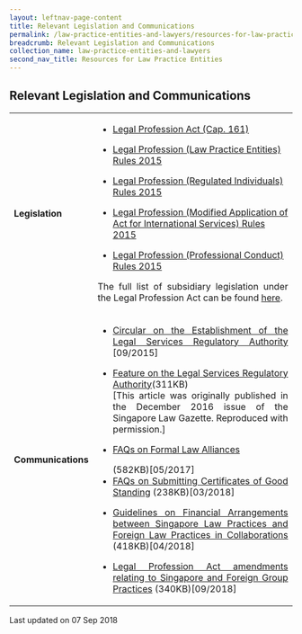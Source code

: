 ```yaml
---
layout: leftnav-page-content
title: Relevant Legislation and Communications
permalink: /law-practice-entities-and-lawyers/resources-for-law-practice-entities/relevant-legislation-and-communications/
breadcrumb: Relevant Legislation and Communications
collection_name: law-practice-entities-and-lawyers
second_nav_title: Resources for Law Practice Entities
---
```


<style>
table tr td ul li {font-size: 1rem;}
</style>

Relevant Legislation and Communications
---

<table>
  <tr>
    <td><b>Legislation</b></td>
    <td>
      <ul>
        <li><a href="https://sso.agc.gov.sg/Act/LPA1966" target="_blank">Legal Profession Act (Cap. 161)</a></p>
        </li>
        <li><a href="https://sso.agc.gov.sg/SL/LPA1966-S699-2015#pr59-" target="_blank">Legal Profession (Law Practice Entities) Rules 2015</a></p>
        </li>
        <li><a href="https://sso.agc.gov.sg/SL/LPA1966-S701-2015?DocDate=20170914" target="_blank">Legal Profession (Regulated Individuals) Rules 2015</a></p>
        </li>
        <li><a href="https://sso.agc.gov.sg/SL/LPA1966-S700-2015?DocDate=20151201" target="_blank">Legal Profession (Modified Application of Act for International Services) Rules 2015</a></p>
        </li>
        <li><a href="https://sso.agc.gov.sg/SL/LPA1966-S706-2015?DocDate=20180209" target="_blank">Legal Profession (Professional Conduct) Rules 2015</a></p>
        </li>
      </ul>
      <p style="text-align: justify">The full list of subsidiary legislation under the Legal Profession Act can be found <a href="https://sso.agc.gov.sg/Act/LPA1966?ViewType=Sl" target="_blank">here</a>.</p>
    </td>
  </tr>
  <tr>
    <td><b>Communications</b></td>
    <td>
      <ul>
        <li style="text-align: justify">
          <a href="/news/announcements/circular-on-the-establishment-of-the-legal-service-regu/">Circular on the Establishment of the Legal Services Regulatory Authority</a> [09/2015]</p>
        </li>
        <li style="text-align: justify">
          <a href="/files/ArticleonLSRADec2016.pdf/">Feature on the Legal Services Regulatory Authority</a>(311KB)<br>[This article was originally published in the December 2016 issue of the Singapore Law Gazette. Reproduced with permission.]</p>
        </li>
        <li style="text-align: justify">
          <a href="/files/FAQs_on_Formal_Law_Alliances_June2018.pdf/" target="_blank">FAQs on Formal Law Alliances</a></p>(582KB)[05/2017]
        </li>
        <li style="text-align: justify">
          <a href="/files/FAQs-on-Submitting-Certificates-of-Good-Standing-March-2018.pdf/" target="_blank">FAQs on Submitting Certificates of Good Standing</a> (238KB)[03/2018]</p>
        </li>
        <li><p style="text-align: justify">
          <a href="/files/LSRAGuidelinesonFinancialArrangementsbetweenSLPsandFLPsinColla.pdf/">Guidelines on Financial Arrangements between Singapore Law Practices and Foreign Law Practices in Collaborations</a> (418KB)[04/2018]</p>
        </li>
        <li style="text-align: justify">
          <a href="/files/Singapore_and_Foreign_Group_Practices_7_September_2018.pdf/" target="_blank">
Legal Profession Act amendments relating to Singapore and Foreign Group Practices</a> (340KB)[09/2018]</p>
        </li>
      </ul>
    </td>
  </tr>
</table>

<p class="right-side-updated">Last updated on 07 Sep 2018</p> 
